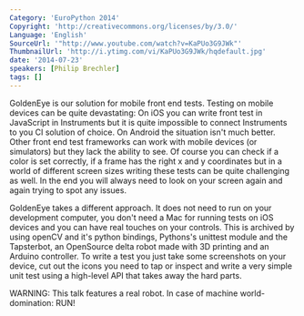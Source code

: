 ```yaml
---
Category: 'EuroPython 2014'
Copyright: 'http://creativecommons.org/licenses/by/3.0/'
Language: 'English'
SourceUrl: '"http://www.youtube.com/watch?v=KaPUo3G9JWk"'
ThumbnailUrl: 'http://i.ytimg.com/vi/KaPUo3G9JWk/hqdefault.jpg'
date: '2014-07-23'
speakers: [Philip Brechler]
tags: []
---
```

GoldenEye is our solution for mobile front end tests. Testing on mobile devices can be quite devastating: On iOS you can write front test in JavaScript in Instruments but it is quite impossible to connect Instruments to you CI solution of choice. On Android the situation isn't much better.
Other front end test frameworks can work with mobile devices (or simulators) but they lack the ability to see. Of course you can check if a color is set correctly, if a frame has the right x and y coordinates but in a world of different screen sizes writing these tests can be quite challenging as well.
In the end you will always need to look on your screen again and again trying to spot any issues. 

GoldenEye takes a different approach. It does not need to run on your development computer, you don't need a Mac for running tests on iOS devices and you can have real touches on your controls. This is archived by using openCV and it's python bindings, Pythons's unittest module and the Tapsterbot, an OpenSource delta robot made with 3D printing and an Arduino controller. To write a test you just take some screenshots on your device, cut out the icons you need to tap or inspect and write a very simple unit test using a high-level API that takes away the hard parts.

WARNING: This talk features a real robot. In case of machine world-domination: RUN!